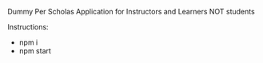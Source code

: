Dummy Per Scholas Application for Instructors and Learners NOT students

Instructions:
- npm i
- npm start

